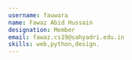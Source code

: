 ```yaml
---
username: fauwara
name: Fawaz Abid Hussain
designation: Member
email: fawaz.cs19@sahyadri.edu.in
skills: web,python,design.
---
```


